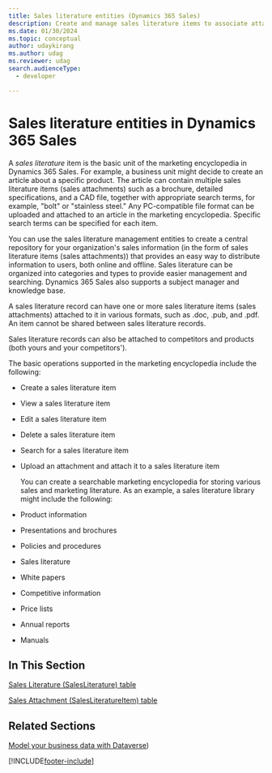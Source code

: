 ```yaml
---
title: Sales literature entities (Dynamics 365 Sales)
description: Create and manage sales literature items to associate attachments and articles to enrich an organization's sales information.
ms.date: 01/30/2024
ms.topic: conceptual
author: udaykirang
ms.author: udag
ms.reviewer: udag
search.audienceType: 
  - developer

---
```

# Sales literature entities in Dynamics 365 Sales

A *sales literature* item is the basic unit of the marketing encyclopedia in Dynamics 365 Sales. For example, a business unit might decide to create an article about a specific product. The article can contain multiple sales literature items (sales attachments) such as a brochure, detailed specifications, and a CAD file, together with appropriate search terms, for example, "bolt" or "stainless steel." Any PC-compatible file format can be uploaded and attached to an article in the marketing encyclopedia. Specific search terms can be specified for each item.  
  
 You can use the sales literature management entities to create a central repository for your organization's sales information (in the form of  sales literature items (sales attachments)) that provides an easy way to distribute information to users, both online and offline. Sales literature can be organized into categories and types to provide easier management and searching. Dynamics 365 Sales also supports a subject manager and knowledge base.  
  
 A sales literature record can have one or more sales literature items (sales attachments) attached to it in various formats, such as .doc, .pub, and .pdf. An item cannot be shared between sales literature records.  
  
 Sales literature records can also be attached to competitors and products (both yours and your competitors').  
  
 The basic operations supported in the marketing encyclopedia include the following:  
  
- Create a sales literature item  
- View a sales literature item  
- Edit a sales literature item  
- Delete a sales literature item  
- Search for a sales literature item  
- Upload an attachment and attach it to a sales literature item  
  
  You can create a searchable marketing encyclopedia for storing various sales and marketing literature. As an example, a sales literature library might include the following:  
  
- Product information  
- Presentations and brochures  
- Policies and procedures  
- Sales literature  
- White papers  
- Competitive information  
- Price lists  
- Annual reports  
- Manuals  
  
## In This Section  

 [Sales Literature (SalesLiterature) table](../../developer/reference/entities/salesliterature.md)  
  
 [Sales Attachment (SalesLiteratureItem) table](../../developer/reference/entities/salesliteratureitem.md)  
  
## Related Sections  

 [Model your business data with Dataverse](/power-apps/maker/data-platform/data-platform-intro))  


[!INCLUDE[footer-include](../../includes/footer-banner.md)]
